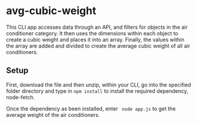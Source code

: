 # avg-cubic-weight

This CLI app accesses data through an API, and filters for objects in the air conditioner category. It then uses the dimensions within each object to create a cubic weight and places it into an array. Finally, the values within the array are added and divided to create the average cubic weight of all air conditioners.

## Setup

First, download the file and then unzip, within your CLI, go into the specified folder directory and type in ```npm install``` to install the required dependency, node-fetch. 

Once the dependency as been installed, enter ``` node app.js``` to get the average weight of the air conditioners.
